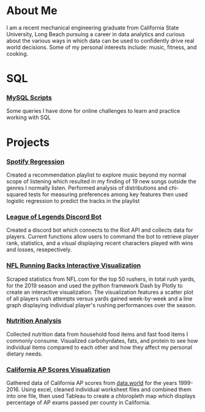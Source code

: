 # About Me

I am a recent mechanical engineering graduate from California State University, Long Beach pursuing a career in data analytics and curious about the various ways in which data can be used to confidently drive real world decisions. Some of my personal interests include: music, fitness, and cooking.
# SQL 

### [MySQL Scripts](../projects/sql/sql_scripts.html)
Some queries I have done for online challenges to learn and practice working with SQL

# Projects

### [Spotify Regression](../projects/spotify_regression/spotify_regression.html)
Created a recommendation playlist to explore music beyond my normal scope of listening which resulted in my finding of 19 new songs outside the genres I normally listen. Performed analysis of distributions and chi-squared tests for measuring preferences among key features then used logistic regression to predict the tracks in the playlist

### [League of Legends Discord Bot](../projects/discord-bot/discord_bot.html)
Created a discord bot which connects to the Riot API and collects data for players. Current functions allow users to command the bot to retrieve player rank, statistics, and a visual displaying recent characters played with wins and losses, resepectively.

### [NFL Running Backs Interactive Visualization](../projects/nfl-viz/nfl_running_backs.html)
Scraped statistics from NFL.com for the top 50 rushers, in total rush yards, for the 2019 season and used the python framework Dash by Plotly to create an interactive visualization. The visualization features a scatter plot of all players rush attempts versus yards gained week-by-week and a line graph displaying individual player's rushing performances over the season. 

### [Nutrition Analysis](../projects/nutrition_analysis/nutrition_analysis.html)
Collected nutrition data from household food items and fast food items I commonly consume. Visualized carbohyrdates, fats, and protein to see how individual items compared to each other and how they affect my personal dietary needs.

### [California AP Scores Visualization](../projects/california_ap/ap_viz.html)
Gathered data of California AP scores from [data.world](https://data.world) for the years 1999-2016. Using excel, cleaned individual worksheet files and combined them into one file, then used Tableau to create a chloropleth map which displays percentage of AP exams passed per county in California.


